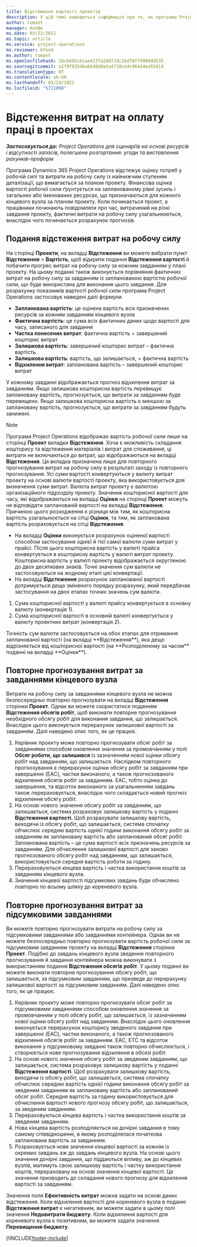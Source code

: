 ```yaml
---
title: Відстеження вартості проектів
description: У цій темі наводиться інформація про те, як програма Project Operations відстежує прогрес проекту відносно вартості робочої сили та обсягу витрат за проектом.
author: rumant
manager: AnnBe
ms.date: 03/22/2021
ms.topic: article
ms.service: project-operations
ms.reviewer: kfend
ms.author: rumant
ms.openlocfilehash: 28cb692c61ae4137a28973dc1bd70ffd989dd535
ms.sourcegitcommit: a1f9f92546ab5d8d8e5a4710ce4c96414ea55d14
ms.translationtype: HT
ms.contentlocale: uk-UA
ms.lasthandoff: 03/24/2021
ms.locfileid: "5711098"
---
```

# <a name="labor-cost-tracking-on-projects"></a>Відстеження витрат на оплату праці в проектах

_**Застосовується до:** Project Operations для сценаріїв на основі ресурсів і відсутності запасів, полегшене розгортання: угоди та виставлення рахунків-проформ_

Програма Dynamics 365 Project Operations відстежує оцінку потреб у робочій силі та витрати на робочу силу із найнижчим ступенем деталізації, що вимагається за планом проекту. Фінансова оцінка вартості робочої сили ґрунтується на запланованому рівні зусиль і загальних або іменованих ресурсах, що призначаються для кожного кінцевого вузла за планом проекту. Коли починається проект, а працівники починають повідомляти про час, витрачений на різні завдання проекту, фактичні витрати на робочу силу узагальнюються, внаслідок чого починається розрахунок прогнозів.

## <a name="labor-cost-tracking-view"></a>Подання відстеження витрат на робочу силу

На сторінці **Проекти**, на вкладці **Відстеження** ви можете вибрати пункт **Відстеження** > **Вартість**, щоб відкрити подання **Відстеження вартості** й побачити прогрес витрат на робочу силу за кожним завданням у плані проекту. На цьому поданні також виконується порівняння фактичних витрат на робочу силу за завданням із запланованою вартістю робочої сили, що буде використана для виконання цього завдання. Для розрахунку показників вартості робочої сили програма Project Operations застосовує наведені далі формули.

- **Запланована вартість**: це оцінена вартість всіх призначених ресурсів за кожним завданням кінцевого вузла
- **Фактична вартість**: це сума всіх фактичних даних щодо вартості для часу, записаного для завдання
- **Частка понесених витрат**: фактична вартість ÷ завершений кошторис витрат
- **Залишкова вартість**: завершений кошторис витрат – фактична вартість
- **Залишкова вартість**: вартість, що залишається, + фактична вартість
- **Відхилення витрат**: запланована вартість – завершений кошторис витрат

У кожному завданні відображається прогноз відхилення витрат за завданням. Якщо залишкова кошторисна вартість перевищує заплановану вартість, прогнозується, що витрати за завданням буде перевищено. Якщо залишкова кошторисна вартість є меншою за заплановану вартість, прогнозується, що витрати за завданням будуть занижені.

>[!NOTE]
> Програма Project Operations відображає вартість робочої сили лише на сторінці **Проект** вкладки **Відстеження**. Хоча є можливість складання кошторису та відстеження матеріалів і витрат для споживання, ці витрати не включаються до витрат, що відображаються на вкладці **Відстеження**. Ця вкладка призначена лише для повторного прогнозування витрат на робочу силу в результаті заходу із повторного прогнозування.
Усі суми вартості конвертуються у валюту витрат проекту на основі валюти вартості проекту, яка використовується для визначення суми витрат. Валюта витрат проекту є валютою організаційного підрозділу проекту. Значення кошторисної вартості для часу, які відображаються на вкладці **Оцінки** на сторінці **Проект** можуть не відповідати запланованій вартості на вкладці **Відстеження**. Причиною цього розходження є різниця між тим, як кошторисна вартість узагальнюється на сітці **Оцінки**, та тим, як запланована вартість розраховується на сітці **Відстеження**. 
>
> - На вкладці **Оцінки** виконується розрахунок оціненої вартості способом застосування однієї й тієї самої валюти суми витрат у прайсі. Після цього кошторисна вартість у валюті прайса конвертується в кошторисну вартість у валюті витрат проекту. Кошторисна вартість у валюті проекту відображається округленою до двох десяткових знаків. Точні значення сум валюти не застосовуються на жодному етапі цієї конвертації. 
> - На вкладці **Відстеження** розрахунок запланованої вартості дотримується дещо зміненого порядку розрахунку, який передбачає застосування на двох етапах точних значень сум валюти. 
   ><ol>
   ><li>Сума кошторисної вартості у валюті прайсу конвертується в основну валюту (конвертація 1).</li>
   ><li>Сума кошторисної вартості в основній валюті конвертується у валюту проектних витрат (конвертація 2). </li>
   ></ol>
   >Точність сум валюти застосовується на обох етапах для отримання запланованої вартості (на вкладці **Відстеження**), яка дещо відрізняється від кошторисної вартості (на **Розподіленому за часом** поданні на вкладці **Оцінки**). 
   
## <a name="reprojecting-costs-on-leaf-node-tasks"></a>Повторне прогнозування витрат за завданнями кінцевого вузла

Витрати на робочу силу за завданнями кінцевого вузла не можна безпосередньо повторно прогнозувати на вкладці **Відстеження** сторінки **Проект**. Однак ви можете скористатися поданням **Відстеження обсягів робіт**, щоб виконати повторне прогнозування необхідного обсягу робіт для виконання завдання, що залишається. Внаслідок цього виконується перерахунок залишкової вартості за завданням. Далі наведено опис того, як це працює.

1. Керівник проекту може повторно прогнозувати обсяг робіт за завданнями способом оновлення значення за промовчанням у полі **Обсяг роботи, що залишився** із зазначенням нової оцінки обсягу робіт над завданням, що залишається. Наслідком повторного прогнозування є перерахунок оцінки обсягу робіт за завданням при завершенні (EAC), частки виконаного, а також прогнозованого відхилення обсягів робіт за завданням. EAC, тобто оцінка до завершення, та відсоток виконаного за узагальненням завдань також перераховується, внаслідок чого складається новий прогноз відхилення обсягу робіт.
2. На основі нового значення обсягу робіт за завданням, що залишається, система розраховує залишкову вартість у поданні **Відстеження вартості**. Щоб розрахувати залишкову вартість, виходячи із обсягу робіт, що залишається, система спочатку обчислює середню вартість однієї години виконання обсягу робіт за завданням як заплановану вартість або запланований обсяг робіт. Запланована вартість – це сума вартості всіх призначень ресурсів за завданням. Для обчислення залишкової вартості для заново прогнозованого обсягу робіт над завданням, що залишається, використовується середня вартість роботи за годину.
3. Перераховуються кінцева вартість і частка використання коштів за завданням кінцевого вузла.
4. Значення кінцевої вартості підсумкових завдань буде обчислено повторно по всьому шляху до кореневого вузла.

## <a name="reprojecting-costs-on-summary-tasks"></a>Повторне прогнозування витрат за підсумковими завданнями

Ви можете повторно прогнозувати витрати на робочу силу за підсумковими завданнями або завданнями контейнера. Однак ви не можете безпосередньо повторно прогнозувати вартість робочої сили за підсумковим завданням проекту на вкладці **Відстеження** сторінки **Проект**. Подібно до завдань кінцевого вузла зведення повторного прогнозування й завдання контейнера можна виконувати з використанням подання **Відстеження обсягів робіт**. У цьому поданні ви можете виконати повторне прогнозування обсягу робіт, що залишається, за підсумковим завданням, що призведе до перерахунку залишкової вартості за підсумковим завданням. Далі наведено опис того, як це працює.

1. Керівник проекту може повторно прогнозувати обсяг робіт за підсумковими завданнями способом оновлення значення за промовчанням у полі обсягу робіт, що залишається, із зазначенням нової оцінки обсягу робіт над завданням. Внаслідок цього оновлення виконується перерахунок кошторису зведеного завдання при завершенні (EAC), частки виконаного, а також прогнозованого відхилення обсягів робіт за завданням. EAC, ETC та відсоток виконання у підсумковому завданні також повторно обчислюється, і створюється нове прогнозування відхилення в обсязі робіт.
2. На основі нового значення обсягу робіт за зведеним завданням, що залишається, система розраховує залишкову вартість у поданні **Відстеження вартості**. Щоб розрахувати залишкову вартість, виходячи із обсягу робіт, що залишається, система спочатку обчислює середню вартість однієї години виконання обсягу робіт за зведеним завданням як заплановану вартість або запланований обсяг робіт. Середня вартість за годину використовується для обчислення вартості нового прогнозу обсягу робіт, що залишається, за зведеним завданням.
3. Перераховуються кінцева вартість і частка використання коштів за зведеним завданням.
4. Нова кінцева вартість розподіляється на дочірні завдання в тому самому співвідношенні, в якому розподілялася початкова запланована вартість за завданням.
5. Розраховується нове значення кінцевої вартості за кожнім із окремих завдань аж до завдань кінцевого вузла. На основі цього значення дочірні завдання, що піддаються впливу, аж до кінцевих вузлів, матимуть свою залишкову вартість і частку використання коштів, перераховану на основі значення кінцевої вартості. Це значення призводить до складання нового прогнозу для відхилення вартості за завданням. 


Значення поля **Ефективність витрат** можна задати на основі даних відстеження. Коли відхилення вартості для кореневого вузла в поданні **Відстеження витрат** є негативним, ви можете задати в цьому полі значення **Недовитрати бюджету**. Коли відхилення вартості для кореневого вузла є позитивним, ви можете задати значення **Перевищення бюджету**.


[!INCLUDE[footer-include](../includes/footer-banner.md)]
